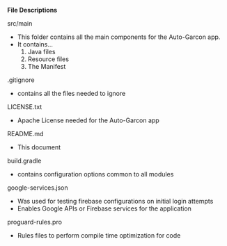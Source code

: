 <b>File Descriptions</b>

src/main
* This folder contains all the main components for the Auto-Garcon app.
* It contains...
  1. Java files
  2. Resource files
  3. The Manifest

.gitignore
 * contains all the files needed to ignore

LICENSE.txt
* Apache License needed for the Auto-Garcon app
  
README.md
* This document

build.gradle
* contains configuration options common to all modules

google-services.json
* Was used for testing firebase configurations on initial login attempts
* Enables Google APIs or Firebase services for the application  

proguard-rules.pro
* Rules files to perform compile time optimization for code
